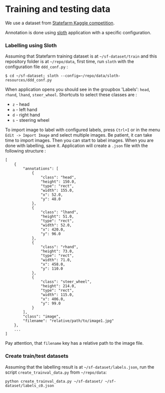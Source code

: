 # Training and testing data

We use a dataset from [Statefarm Kaggle competition](https://www.kaggle.com/c/state-farm-distracted-driver-detection).

Annotation is done using [sloth](https://github.com/cvhciKIT/sloth) application with a specific configuration.

### Labelling using Sloth

Assuming that Statefarm training dataset is at `~/sf-dataset/train` and this repository folder is at `~/repo/data`,
first time, run `sloth` with the configuration file `ddd_conf.py` :
```
$ cd ~/sf-dataset; sloth --config=~/repo/data/sloth-resources/ddd_conf.py 
```
When application opens you should see in the groupbox 'Labels': `head`, `rhand`, `lhand`, `steer_wheel`. Shortcuts to select these classes are :
* `z` - head
* `a` - left hand
* `d` - right hand
* `s` - steering wheel

To import image to label with configured labels, press `Ctrl+I` or in the menu `Edit -> Import Image` and select multiple images.
Be patient, it can take time to import images. Then you can start to label images. When you are done with labelling, save it. 
Application will create a `.json` file with the following structure :

```
[
    {
        "annotations": [
            {
                "class": "head",
                "height": 150.0,
                "type": "rect",
                "width": 155.0,
                "x": 52.0,
                "y": 48.0
            },
            {
                "class": "lhand",
                "height": 51.0,
                "type": "rect",
                "width": 52.0,
                "x": 420.0,
                "y": 96.0
            },
            {
                "class": "rhand",
                "height": 73.0,
                "type": "rect",
                "width": 71.0,
                "x": 458.0,
                "y": 110.0
            },
            {
                "class": "steer_wheel",
                "height": 214.0,
                "type": "rect",
                "width": 115.0,
                "x": 406.0,
                "y": 99.0
            }
        ],
        "class": "image",
        "filename": "relative/path/to/image1.jpg"
    },
    ...
]    
```
Pay attention, that `filename` key has a relative path to the image file. 



### Create train/test datasets

Assuming that the labelling result is at `~/sf-dataset/labels.json`, run the script `create_trainval_data.py` from `~/repo/data`:
```
python create_trainval_data.py ~/sf-dataset/ ~/sf-dataset/labels_c0.json
```






